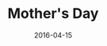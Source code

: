 ---
title: Mother's Day
date: '2016-04-15'
thumb_image: images/mar-1yo/mothers-day.jpg
thumb_image_alt: Mother's Day
image: images/mar-1yo/mothers-day.jpg
image_alt: Mother's Day
template: project
---